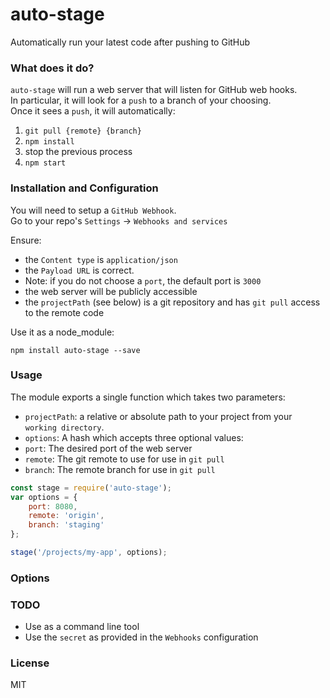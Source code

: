 # auto-stage

Automatically run your latest code after pushing to GitHub

### What does it do?
`auto-stage` will run a web server that will listen for GitHub web hooks.  
In particular, it will look for a `push` to a branch of your choosing.  
Once it sees a `push`, it will automatically:
1. `git pull {remote} {branch}`
2. `npm install`
3. stop the previous process 
4. `npm start` 

### Installation and Configuration
You will need to setup a `GitHub Webhook`.  
Go to your repo's `Settings` -> `Webhooks and services`

Ensure:
- the `Content type` is `application/json`
- the `Payload URL` is correct.
 - Note: if you do not choose a `port`, the default port is `3000`
- the web server will be publicly accessible
- the `projectPath` (see below) is a git repository and has `git pull` access to the remote code

Use it as a node_module:
```
npm install auto-stage --save
```   

### Usage
The module exports a single function which takes two parameters:
- `projectPath`: a relative or absolute path to your project from your `working directory`.
- `options`: A hash which accepts three optional values:
 - `port`: The desired port of the web server
 - `remote`: The git remote to use for use in `git pull`
 - `branch`: The remote branch for use in `git pull`
  
```javascript
const stage = require('auto-stage');
var options = {
    port: 8080,
    remote: 'origin',
    branch: 'staging'
};

stage('/projects/my-app', options); 
```

### Options


### TODO
- Use as a command line tool
- Use the `secret` as provided in the `Webhooks` configuration

### License
MIT